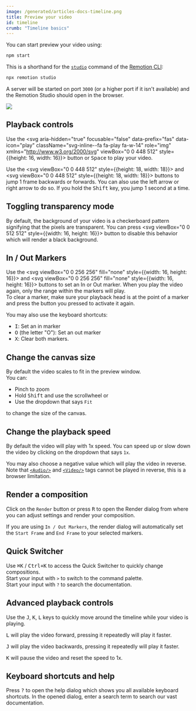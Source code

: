 ```yaml
---
image: /generated/articles-docs-timeline.png
title: Preview your video
id: timeline
crumb: "Timeline basics"
---
```


You can start preview your video using:

```bash
npm start
```

This is a shorthand for the [`studio`](/docs/cli/studio) command of the [Remotion CLI](/docs/cli):

```bash
npx remotion studio
```

A server will be started on port `3000` (or a higher port if it isn't available) and the Remotion Studio should open in the browser.

<img src="/img/timeline.png"></img>

## Playback controls

Use the <svg
aria-hidden="true"
focusable="false"
data-prefix="fas"
data-icon="play"
className="svg-inline--fa fa-play fa-w-14"
role="img"
xmlns="http://www.w3.org/2000/svg"
viewBox="0 0 448 512" style={{height: 16, width: 16}}><path
    fill="currentColor"
    d="M424.4 214.7L72.4 6.6C43.8-10.3 0 6.1 0 47.9V464c0 37.5 40.7 60.1 72.4 41.3l352-208c31.4-18.5 31.5-64.1 0-82.6z"
  /></svg> button or <kbd>Space</kbd> to play your video.

Use the <svg viewBox="0 0 448 512" style={{height: 18, width: 18}}><path fill="currentColor" d="M64 468V44c0-6.6 5.4-12 12-12h48c6.6 0 12 5.4 12 12v176.4l195.5-181C352.1 22.3 384 36.6 384 64v384c0 27.4-31.9 41.7-52.5 24.6L136 292.7V468c0 6.6-5.4 12-12 12H76c-6.6 0-12-5.4-12-12z" /></svg>
and <svg viewBox="0 0 448 512" style={{height: 18, width: 18}}><path fill="currentColor" d="M384 44v424c0 6.6-5.4 12-12 12h-48c-6.6 0-12-5.4-12-12V291.6l-195.5 181C95.9 489.7 64 475.4 64 448V64c0-27.4 31.9-41.7 52.5-24.6L312 219.3V44c0-6.6 5.4-12 12-12h48c6.6 0 12 5.4 12 12z" /></svg> buttons to jump 1 frame backwards or forwards. You can also use the left arrow or right arrow to do so. If you hold the <kbd>Shift</kbd> key, you jump 1 second at a time.

## Toggling transparency mode

By default, the background of your video is a checkerboard pattern signifying that the pixels are transparent. You can press <svg viewBox="0 0 512 512" style={{width: 16, height: 16}}> <path d="M480 0H32A32 32 0 0 0 0 32v448a32 32 0 0 0 32 32h448a32 32 0 0 0 32-32V32a32 32 0 0 0-32-32zm-32 256H256v192H64V256h192V64h192z" fill="currentcolor"/></svg> button to disable this behavior which will render a black background.

## In / Out Markers

Use the <svg viewBox="0 0 256 256" fill="none" style={{width: 16, height: 16}}><path d="M158 25H99V230.5H158" stroke="currentcolor" strokeWidth="42" strokeLinecap="round" strokeLinejoin="round"/></svg> and <svg viewBox="0 0 256 256" fill="none" style={{width: 16, height: 16}}><path d="M98 25H157V230.5H98" stroke="currentcolor" strokeWidth="42" strokeLinecap="round" strokeLinejoin="round"/></svg> buttons to set an In or Out marker. When you play the video again, only the range within the markers will play.  
To clear a marker, make sure your playback head is at the point of a marker and press the button you pressed to activate it again.

You may also use the keyboard shortcuts:

- <kbd>I</kbd>: Set an in marker
- <kbd>O</kbd> (the letter "O"): Set an out marker
- <kbd>X</kbd>: Clear both markers.

## Change the canvas size

By default the video scales to fit in the preview window.  
You can:

- Pinch to zoom
- Hold <kbd>Shift</kbd> and use the scrollwheel or
- Use the dropdown that says `Fit`

to change the size of the canvas.

## Change the playback speed

By default the video will play with 1x speed. You can speed up or slow down the video by clicking on the dropdown that says `1x`.

You may also choose a negative value which will play the video in reverse. Note that [`<Audio/>`](/docs/audio) and [`<Video/>`](/docs/video) tags cannot be played in reverse, this is a browser limitation.

## Render a composition

Click on the `Render` button or press <kbd>R</kbd> to open the Render dialog from where you can adjust settings and render your composition.

If you are using `In / Out Markers`, the render dialog will automatically set the `Start Frame` and `End Frame` to your selected markers.

## Quick Switcher

Use <kbd>⌘K</kbd> / <kbd>Ctrl+K</kbd> to access the Quick Switcher to quickly change compositions.  
Start your input with `>` to switch to the command palette.  
Start your input with `?` to search the documentation.

## Advanced playback controls

Use the <kbd>J</kbd>, <kbd>K</kbd>, <kbd>L</kbd> keys to quickly move around the timeline while your video is playing.

<kbd>L</kbd> will play the video forward, pressing it repeatedly will play it faster.
<br />

<kbd>J</kbd> will play the video backwards, pressing it repeatedly will play it faster.
<br />

<kbd>K</kbd> will pause the video and reset the speed to 1x.

## Keyboard shortcuts and help

Press <kbd>?</kbd> to open the help dialog which shows you all available keyboard shortcuts. In the opened dialog, enter a search term to search our vast documentation.
